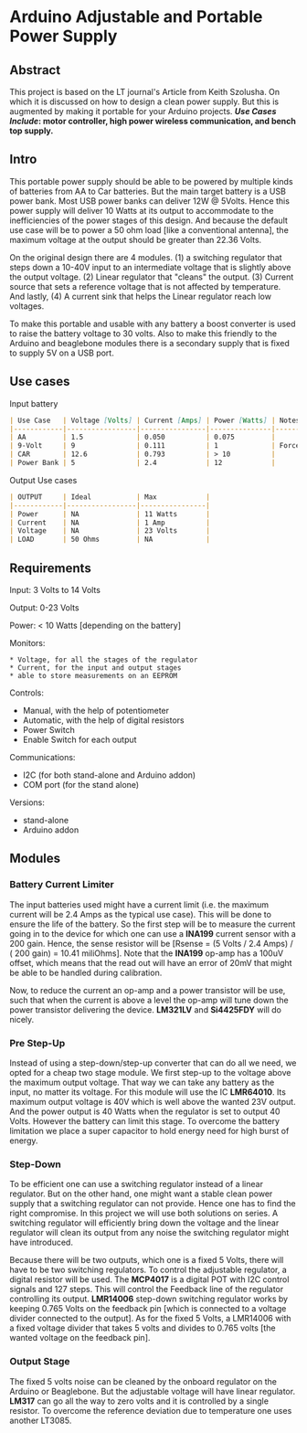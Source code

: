 # Arduino Adjustable and Portable  Power Supply

## Abstract

This project is based on the LT journal's Article from Keith Szolusha. On which it is discussed on how to design a clean power supply. But this is augmented by making it portable for your Arduino projects. ***Use Cases Include*: motor controller, high power wireless communication, and bench top supply.** 



## Intro 

This portable power supply should be able to be powered by multiple kinds of batteries from AA to Car batteries. But the main target battery is a USB power bank. Most USB power banks can deliver 12W @ 5Volts. Hence this power supply will deliver 10 Watts at its output to accommodate to the inefficiencies of the power stages of this design. And because the default use case will be to power a 50 ohm load [like a conventional antenna], the maximum voltage at the output should be greater than 22.36 Volts. 

On the original design there are 4 modules. (1)  a switching regulator that steps down a 10-40V input to an intermediate voltage that is slightly above the output voltage. (2) Linear regulator that "cleans" the output. (3) Current source that sets a reference voltage that is not affected by temperature. And lastly, (4) A current sink that helps the Linear regulator reach low voltages. 

To make this portable and usable with any battery a boost converter is used to raise the battery voltage to 30 volts. Also to make this friendly to the Arduino and beaglebone modules there is a secondary supply that is fixed to supply 5V on a USB port.



## Use cases

Input battery

```markdown
| Use Case   | Voltage [Volts] | Current [Amps] | Power [Watts] | Notes                 |
|------------|-----------------|----------------|---------------|-----------------------|
| AA         | 1.5             | 0.050          | 0.075         |                       |
| 9-Volt     | 9               | 0.111          | 1             | Forced Power to 1 Watt|
| CAR        | 12.6            | 0.793          | > 10          |                       |
| Power Bank | 5               | 2.4            | 12            |                       |
```



Output Use cases

```markdown
| OUTPUT     | Ideal           | Max            |
|------------|-----------------|----------------|
| Power      | NA              | 11 Watts       |
| Current    | NA              | 1 Amp          |
| Voltage    | NA              | 23 Volts       |
| LOAD       | 50 Ohms         | NA             |
```



## Requirements

Input: 	3 Volts to 14 Volts

Output:	0-23 Volts

Power:	< 10 Watts [depending on the battery]

Monitors: 

	* Voltage, for all the stages of the regulator
	* Current, for the input and output stages
	* able to store measurements on an EEPROM

Controls: 	

* Manual, with the help of potentiometer
* Automatic, with the help of digital resistors
* Power Switch 
* Enable Switch for each output

Communications:

* I2C (for both stand-alone and Arduino addon)
* COM port (for the stand alone)

Versions: 

* stand-alone
* Arduino addon



## Modules

### Battery Current Limiter

The input batteries used might have a current limit (i.e. the maximum current will be 2.4 Amps as the typical use case). This will be done to ensure the life of the battery. So the first step will be to measure the current going in to the device for which one can use a **INA199** current sensor with a 200 gain. Hence, the sense resistor will be [Rsense = (5 Volts / 2.4 Amps) / ( 200 gain) = 10.41 miliOhms].  Note that the **INA199** op-amp has a 100uV offset, which means that the read out will have an error of 20mV that might be able to be handled during calibration. 

Now, to reduce the current an op-amp and a power transistor will be use, such that when the current is above a level the op-amp will tune down the power transistor delivering the device. **LM321LV** and **Si4425FDY** will do nicely. 

### Pre Step-Up

Instead of using a step-down/step-up converter that can do all we need, we opted for a cheap two stage module. We first step-up to the voltage above the maximum output voltage. That way we can take any battery as the input, no matter its voltage. For this module will use the IC **LMR64010**. Its maximum output voltage is 40V which is well above the wanted 23V output. And the power output is 40 Watts when the regulator is set to output 40 Volts. However the battery can limit this stage. To overcome the battery limitation we place a super capacitor to hold energy need for high burst of energy.



### Step-Down

To be efficient one can use a switching regulator instead of a linear regulator. But on the other hand, one might want a stable clean power supply that a switching regulator can not provide. Hence one has to find the right compromise. In this project we will use both solutions on series. A switching regulator will efficiently bring down the voltage and the linear regulator will clean its output from any noise the switching regulator might have introduced. 



Because there will be two outputs, which one is a fixed 5 Volts, there will have to be two switching regulators. To control the adjustable regulator, a digital resistor will be used. The **MCP4017** is a digital POT with I2C control signals and 127 steps. This will control the Feedback line of the regulator controlling its output. **LMR14006** step-down switching regulator works by keeping 0.765 Volts on the feedback pin [which is connected to a voltage divider connected to the output]. As for the fixed 5 Volts, a LMR14006 with a fixed voltage divider that takes 5 volts and divides to 0.765 volts [the wanted voltage on the feedback pin]. 



### Output Stage

The fixed 5 volts noise can be cleaned by the onboard regulator on the Arduino or Beaglebone. But the adjustable voltage will have linear regulator. **LM317** can go all the way to zero volts and it is controlled by a single resistor. To overcome the reference deviation due to temperature one uses another LT3085. 





